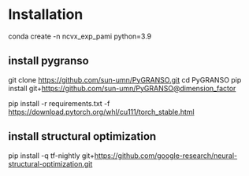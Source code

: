 # Installation

conda create -n ncvx_exp_pami python=3.9

## install pygranso

git clone https://github.com/sun-umn/PyGRANSO.git
cd PyGRANSO
pip install git+https://github.com/sun-umn/PyGRANSO@dimension_factor

pip install -r requirements.txt -f https://download.pytorch.org/whl/cu111/torch_stable.html

## install structural optimization

pip install -q tf-nightly git+https://github.com/google-research/neural-structural-optimization.git

